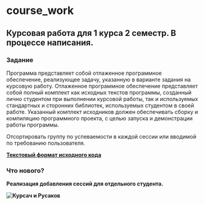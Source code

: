 # course_work

<h2><b>Курсовая работа для 1 курса 2 семестр. В процессе написания. </b></h2>

<h3><b>Задание</b></h3>

Программа представляет собой отлаженное программное обеспечение, 
реализующее задачу, указанную в варианте задания на курсовую работу. 
Отлаженное программное обеспечение представляет собой полный комплект 
как исходных текстов программы, созданный лично студентом при 
выполнении курсовой работы, так и используемых стандартных и сторонних 
библиотек, используемых студентом в своей работе. Указанный комплект 
исходников должен обеспечивать сборку и компиляцию программного 
проекта, с целью запуска и демонстрации работы программы.

Отсортировать группу по успеваемости в каждой сессии 
или вводимой по требованию пользователя.

[<b>Текстовый формат исходного кода<b>](https://github.com/ch-cheer/course_work/tree/master/text_format)

<h3><b>Что нового?</b></h3>

Реализация добавления сессий для отдельного студента.

![Курсач и Русаков](https://sun1-94.userapi.com/impg/KK_W_JSZNZaRuFwM4QNTRT9vTq322uC9ZZDlKg/Kx8jUgBJKS8.jpg?size=1280x720&quality=95&sign=ca3709092ba9943b2202bf7f35e0ec10&type=album)
